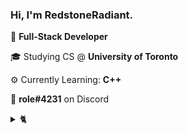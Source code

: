 
<h3>Hi, I'm RedstoneRadiant.</h3>

💼 **Full-Stack Developer**

🎓 Studying CS @ **University of Toronto**

⚙️ Currently Learning: **C++**

📱 **role#4231** on Discord


<details>
  <summary>🐈</summary>
  
  <img src="https://cataas.com/cat/cute" alt="Random cat">
  <img src="https://cataas.com/cat/cute?" alt="Random cat">
  <img src="https://cataas.com/cat/cute?1" alt="Random cat">
  
  (https://cataas.com)
</details>
